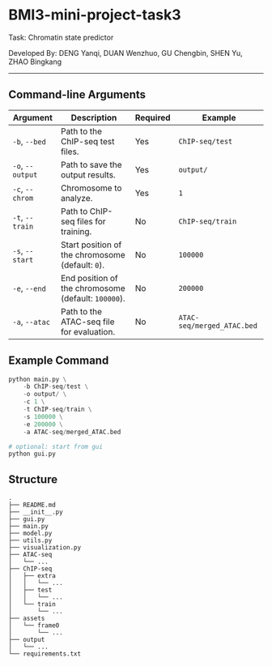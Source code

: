 # BMI3-mini-project-task3
Task: Chromatin state predictor


Developed By: DENG Yanqi, DUAN Wenzhuo, GU Chengbin, SHEN Yu, ZHAO Bingkang


---

## Command-line Arguments
| Argument                | Description                                                   | Required | Example                     |
|-------------------------|---------------------------------------------------------------|----------|-----------------------------|
| `-b`, `--bed`           | Path to the ChIP-seq test files.                               | Yes      | `ChIP-seq/test`            |
| `-o`, `--output`        | Path to save the output results.                              | Yes      | `output/`                 |
| `-c`, `--chrom`         | Chromosome to analyze.                                        | Yes      | `1`                        |
| `-t`, `--train`         | Path to ChIP-seq files for training.               | No       | `ChIP-seq/train`     |
| `-s`, `--start`         | Start position of the chromosome (default: `0`).              | No       | `100000`                   |
| `-e`, `--end`           | End position of the chromosome (default: `100000`).           | No       | `200000`                   |
| `-a`, `--atac`          | Path to the ATAC-seq file for evaluation.                     | No       | `ATAC-seq/merged_ATAC.bed`        |

## Example Command

```python
python main.py \
    -b ChIP-seq/test \
    -o output/ \
    -c 1 \
    -t ChIP-seq/train \
    -s 100000 \
    -e 200000 \
    -a ATAC-seq/merged_ATAC.bed

# optional: start from gui
python gui.py
```

## Structure
```
.
├── README.md
├── __init__.py
├── gui.py
├── main.py
├── model.py
├── utils.py
├── visualization.py
├── ATAC-seq
│   └── ...
├── ChIP-seq
│   ├── extra
│   │   └── ...
│   ├── test
│   │   └── ...
│   └── train
│       └── ...
├── assets
│   └── frame0
│       └── ...
├── output
│   └── ...
└── requirements.txt
```
